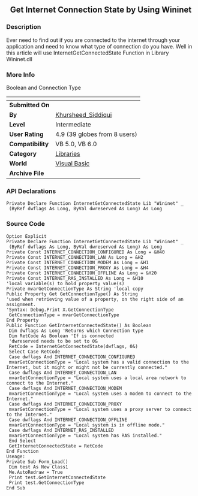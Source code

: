 ﻿<div align="center">

## Get Internet Connection State by Using Wininet


</div>

### Description

Ever need to find out if you are connected to the internet through your application and need to know what type of connection do you have. Well in this article will use InternetGetConnectedState Function in Library Wininet.dll
 
### More Info
 
Boolean and Connection Type


<span>             |<span>
---                |---
**Submitted On**   |
**By**             |[Khursheed\_Siddiqui](https://github.com/Planet-Source-Code/PSCIndex/blob/master/ByAuthor/khursheed-siddiqui.md)
**Level**          |Intermediate
**User Rating**    |4.9 (39 globes from 8 users)
**Compatibility**  |VB 5\.0, VB 6\.0
**Category**       |[Libraries](https://github.com/Planet-Source-Code/PSCIndex/blob/master/ByCategory/libraries__1-49.md)
**World**          |[Visual Basic](https://github.com/Planet-Source-Code/PSCIndex/blob/master/ByWorld/visual-basic.md)
**Archive File**   |[](https://github.com/Planet-Source-Code/khursheed-siddiqui-get-internet-connection-state-by-using-wininet__1-37431/archive/master.zip)

### API Declarations

```
Private Declare Function InternetGetConnectedState Lib "Wininet" _
 (ByRef dwflags As Long, ByVal dwreserved As Long) As Long
```


### Source Code

```
Option Explicit
Private Declare Function InternetGetConnectedState Lib "Wininet" _
 (ByRef dwflags As Long, ByVal dwreserved As Long) As Long
Private Const INTERNET_CONNECTION_CONFIGURED As Long = &H40
Private Const INTERNET_CONNECTION_LAN As Long = &H2
Private Const INTERNET_CONNECTION_MODEM As Long = &H1
Private Const INTERNET_CONNECTION_PROXY As Long = &H4
Private Const INTERNET_CONNECTION_OFFLINE As Long = &H20
Private Const INTERNET_RAS_INSTALLED As Long = &H10
'local variable(s) to hold property value(s)
Private mvarGetConnectionType As String 'local copy
Public Property Get GetConnectionType() As String
'used when retrieving value of a property, on the right side of an assignment.
'Syntax: Debug.Print X.GetConnectionType
 GetConnectionType = mvarGetConnectionType
End Property
Public Function GetInternetConnectedState() As Boolean
 Dim dwflags As Long 'Returns which Connection type
 Dim RetCode As Boolean 'If is connected
 'dwreserved needs to be set to 0&
 RetCode = InternetGetConnectedState(dwflags, 0&)
 Select Case RetCode
 Case dwflags And INTERNET_CONNECTION_CONFIGURED
 mvarGetConnectionType = "Local system has a valid connection to the Internet, but it might or might not be currently connected."
 Case dwflags And INTERNET_CONNECTION_LAN
 mvarGetConnectionType = "Local system uses a local area network to connect to the Internet."
 Case dwflags And INTERNET_CONNECTION_MODEM
 mvarGetConnectionType = "Local system uses a modem to connect to the Internet."
 Case dwflags And INTERNET_CONNECTION_PROXY
 mvarGetConnectionType = "Local system uses a proxy server to connect to the Internet."
 Case dwflags And INTERNET_CONNECTION_OFFLINE
 mvarGetConnectionType = "Local system is in offline mode."
 Case dwflags And INTERNET_RAS_INSTALLED
 mvarGetConnectionType = "Local system has RAS installed."
 End Select
 GetInternetConnectedState = RetCode
End Function
Useage:
Private Sub Form_Load()
 Dim test As New Class1
 Me.AutoRedraw = True
 Print test.GetInternetConnectedState
 Print test.GetConnectionType
End Sub
```

